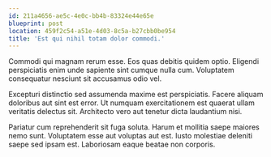 ```yaml
---
id: 211a4656-ae5c-4e0c-bb4b-83324e44e65e
blueprint: post
location: 459f2c54-a51e-4d03-8c5a-b27cbb0be954
title: 'Est qui nihil totam dolor commodi.'
---
```

Commodi qui magnam rerum esse. Eos quas debitis quidem optio. Eligendi perspiciatis enim unde sapiente sint cumque nulla cum. Voluptatem consequatur nesciunt sit accusamus odio vel.

Excepturi distinctio sed assumenda maxime est perspiciatis. Facere aliquam doloribus aut sint est error. Ut numquam exercitationem est quaerat ullam veritatis delectus sit. Architecto vero aut tenetur dicta laudantium nisi.

Pariatur cum reprehenderit sit fuga soluta. Harum et mollitia saepe maiores nemo sunt. Voluptatem esse aut voluptas aut est. Iusto molestiae deleniti saepe sed ipsam est. Laboriosam eaque beatae non corporis.